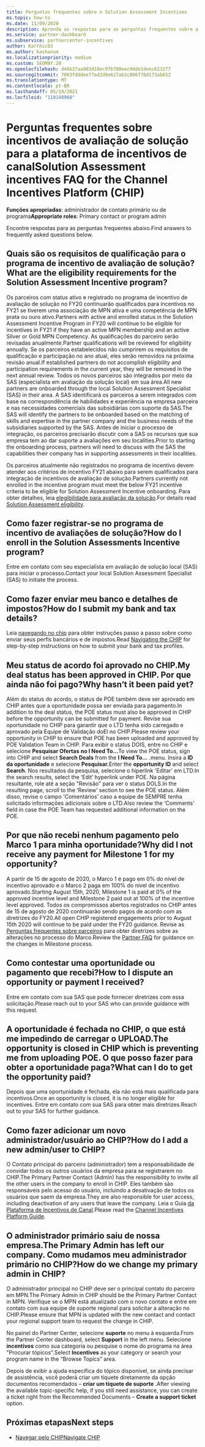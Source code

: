 ```yaml
---
title: Perguntas frequentes sobre o Solution Assessment Incentives
ms.topic: how-to
ms.date: 11/09/2020
description: Aprenda as respostas para as perguntas frequentes sobre a avaliação da solução na plataforma de incentivos de canal (CHIP).
ms.service: partner-dashboard
ms.subservice: partnercenter-incentives
author: Karthic83
ms.author: kashanum
ms.localizationpriority: medium
ms.custom: SEOMAY.20
ms.openlocfilehash: d46b37aa903d10ec97b780eec9dde1deec623277
ms.sourcegitcommit: 7063fdddee77ad2d8e627ab3c806f76d173ab652
ms.translationtype: MT
ms.contentlocale: pt-BR
ms.lasthandoff: 05/19/2021
ms.locfileid: "110148968"
---
```

# <a name="solution-assessment-incentives-faq-for-the-channel-incentives-platform-chip"></a><span data-ttu-id="13f73-103">Perguntas frequentes sobre incentivos de avaliação de solução para a plataforma de incentivos de canal</span><span class="sxs-lookup"><span data-stu-id="13f73-103">Solution Assessment incentives FAQ for the Channel Incentives Platform (CHIP)</span></span> 

<span data-ttu-id="13f73-104">**Funções apropriadas**: administrador de contato primário ou de programa</span><span class="sxs-lookup"><span data-stu-id="13f73-104">**Appropriate roles**: Primary contact or program admin</span></span>

<span data-ttu-id="13f73-105">Encontre respostas para as perguntas frequentes abaixo.</span><span class="sxs-lookup"><span data-stu-id="13f73-105">Find answers to frequently asked questions below.</span></span>

## <a name="what-are-the-eligibility-requirements-for-the-solution-assessment-incentive-program"></a><span data-ttu-id="13f73-106">Quais são os requisitos de qualificação para o programa de incentivo de avaliação de solução?</span><span class="sxs-lookup"><span data-stu-id="13f73-106">What are the eligibility requirements for the Solution Assessment Incentive program?</span></span>

<span data-ttu-id="13f73-107">Os parceiros com status ativo e registrado no programa de incentivo de avaliação de solução no FY20 continuarão qualificados para incentivos no FY21 se tiverem uma associação de MPN ativa e uma competência de MPN prata ou ouro ativo.</span><span class="sxs-lookup"><span data-stu-id="13f73-107">Partners with active and enrolled status in the Solution Assessment Incentive Program in FY20 will continue to be eligible for incentives in FY21 if they have an active MPN membership and an active Silver or Gold MPN Competency.</span></span> <span data-ttu-id="13f73-108">As qualificações do parceiro serão revisadas anualmente.</span><span class="sxs-lookup"><span data-stu-id="13f73-108">Partner qualifications will be reviewed for eligibility annually.</span></span>  <span data-ttu-id="13f73-109">Se os parceiros estabelecidos não cumprirem os requisitos de qualificação e participação no ano atual, eles serão removidos na próxima revisão anual.</span><span class="sxs-lookup"><span data-stu-id="13f73-109">If established partners do not accomplish eligibility and participation requirements in the current year, they will be removed in the next annual review.</span></span>  <span data-ttu-id="13f73-110">Todos os novos parceiros são integrados por meio da SAS (especialista em avaliação da solução local) em sua área.</span><span class="sxs-lookup"><span data-stu-id="13f73-110">All new partners are onboarded through the local Solution Assessment Specialist (SAS) in their area.</span></span>  <span data-ttu-id="13f73-111">A SAS identificará os parceiros a serem integrados com base na correspondência de habilidades e experiência na empresa parceira e nas necessidades comerciais das subsidiárias com suporte da SAS.</span><span class="sxs-lookup"><span data-stu-id="13f73-111">The SAS will identify the partners to be onboarded based on the matching of skills and expertise in the partner company and the business needs of the subsidiaries supported by the SAS.</span></span>
<span data-ttu-id="13f73-112">Antes de iniciar o processo de integração, os parceiros precisarão discutir com a SAS os recursos que sua empresa tem ao dar suporte a avaliações em seu localities.</span><span class="sxs-lookup"><span data-stu-id="13f73-112">Prior to starting the onboarding process, partners will need to discuss with the SAS the capabilities their company has in supporting assessments in their localities.</span></span> 

<span data-ttu-id="13f73-113">Os parceiros atualmente não registrados no programa de incentivo devem atender aos critérios de incentivo FY21 abaixo para serem qualificados para integração de incentivos de avaliação de solução.</span><span class="sxs-lookup"><span data-stu-id="13f73-113">Partners currently not enrolled in the incentive program must meet the below FY21 incentive criteria to be eligible for Solution Assessment Incentive onboarding.</span></span> <span data-ttu-id="13f73-114">Para obter detalhes, leia [elegibilidade para avaliação da solução](chip-solutions-assessment-eligible.md).</span><span class="sxs-lookup"><span data-stu-id="13f73-114">For details read [Solution Assessment eligibility](chip-solutions-assessment-eligible.md).</span></span>

## <a name="how-do-i-enroll-in-the-solution-assessments-incentive-program"></a><span data-ttu-id="13f73-115">Como fazer registrar-se no programa de incentivo de avaliações de solução?</span><span class="sxs-lookup"><span data-stu-id="13f73-115">How do I enroll in the Solution Assessments Incentive program?</span></span>

<span data-ttu-id="13f73-116">Entre em contato com seu especialista em avaliação de solução local (SAS) para iniciar o processo.</span><span class="sxs-lookup"><span data-stu-id="13f73-116">Contact your local Solution Assessment Specialist (SAS) to initiate the process.</span></span>

## <a name="how-do-i-submit-my-bank-and-tax-details"></a><span data-ttu-id="13f73-117">Como fazer enviar meu banco e detalhes de impostos?</span><span class="sxs-lookup"><span data-stu-id="13f73-117">How do I submit my bank and tax details?</span></span>

<span data-ttu-id="13f73-118">Leia [navegando no chip](chip-intro.md) para obter instruções passo a passo sobre como enviar seus perfis bancários e de impostos.</span><span class="sxs-lookup"><span data-stu-id="13f73-118">Read [Navigating the CHIP](chip-intro.md) for step-by-step instructions on how to submit your bank and tax profiles.</span></span>

## <a name="my-deal-status-has-been-approved-in-chip-why-hasnt-it-been-paid-yet"></a><span data-ttu-id="13f73-119">Meu status de acordo foi aprovado no CHIP.</span><span class="sxs-lookup"><span data-stu-id="13f73-119">My deal status has been approved in CHIP.</span></span> <span data-ttu-id="13f73-120">Por que ainda não foi pago?</span><span class="sxs-lookup"><span data-stu-id="13f73-120">Why hasn’t it been paid yet?</span></span>

<span data-ttu-id="13f73-121">Além do status do acordo, o status de POE também deve ser aprovado em CHIP antes que a oportunidade possa ser enviada para pagamento.</span><span class="sxs-lookup"><span data-stu-id="13f73-121">In addition to the deal status, the POE status must also be approved in CHIP before the opportunity can be submitted for payment.</span></span> <span data-ttu-id="13f73-122">Revise sua oportunidade no CHIP para garantir que o LTD tenha sido carregado e aprovado pela Equipe de Validação doEI no CHIP.</span><span class="sxs-lookup"><span data-stu-id="13f73-122">Please review your opportunity in CHIP to ensure that POE has been uploaded and approved by POE Validation Team in CHIP.</span></span> <span data-ttu-id="13f73-123">Para exibir o status DOIS, entre no CHIP e selecione **Pesquisar Ofertas** **no I Need To...**</span><span class="sxs-lookup"><span data-stu-id="13f73-123">To view the POE status, sign into CHIP and select **Search Deals** from the **I Need To…**</span></span> <span data-ttu-id="13f73-124">.</span><span class="sxs-lookup"><span data-stu-id="13f73-124">menu.</span></span> <span data-ttu-id="13f73-125">Insira a **ID da oportunidade** e selecione **Pesquisar.**</span><span class="sxs-lookup"><span data-stu-id="13f73-125">Enter the **opportunity ID** and select **Search**.</span></span> <span data-ttu-id="13f73-126">Nos resultados da pesquisa, selecione o hiperlink 'Editar' em LTD.</span><span class="sxs-lookup"><span data-stu-id="13f73-126">In the search results, select the ‘Edit’ hyperlink under POE.</span></span> <span data-ttu-id="13f73-127">Na página resultante, role até a seção "Revisão" para ver o status DOLS.</span><span class="sxs-lookup"><span data-stu-id="13f73-127">In the resulting page, scroll to the ‘Review’ section to see the POE status.</span></span> <span data-ttu-id="13f73-128">Além disso, revise o campo 'Comentários' caso a equipe de SEMPRE tenha solicitado informações adicionais sobre o LTD.</span><span class="sxs-lookup"><span data-stu-id="13f73-128">Also review the ‘Comments’ field in case the POE Team has requested additional information on the POE.</span></span>

## <a name="why-did-i-not-receive-any-payment-for-milestone-1-for-my-opportunity"></a><span data-ttu-id="13f73-129">Por que não recebi nenhum pagamento pelo Marco 1 para minha oportunidade?</span><span class="sxs-lookup"><span data-stu-id="13f73-129">Why did I not receive any payment for Milestone 1 for my opportunity?</span></span>

<span data-ttu-id="13f73-130">A partir de 15 de agosto de 2020, o Marco 1 é pago em 0% do nível de incentivo aprovado e o Marco 2 paga em 100% do nível de incentivo aprovado.</span><span class="sxs-lookup"><span data-stu-id="13f73-130">Starting August 15th, 2020, Milestone 1 is paid at 0% of the approved incentive level and Milestone 2 paid out at 100% of the incentive level approved.</span></span> <span data-ttu-id="13f73-131">Todos os compromissos abertos registrados no CHIP antes de 15 de agosto de 2020 continuarão sendo pagos de acordo com as diretrizes do FY20.</span><span class="sxs-lookup"><span data-stu-id="13f73-131">All open CHIP registered engagements prior to August 15th 2020 will continue to be paid under the FY20 guidance.</span></span> <span data-ttu-id="13f73-132">Revise as [Perguntas frequentes sobre parceiros](https://assetsprod.microsoft.com/solution-assessment-incentive-program-faq.pdf) para obter diretrizes sobre as alterações no processo do Marco.</span><span class="sxs-lookup"><span data-stu-id="13f73-132">Review the [Partner FAQ](https://assetsprod.microsoft.com/solution-assessment-incentive-program-faq.pdf) for guidance on the changes in Milestone process.</span></span>

## <a name="how-to-i-dispute-an-opportunity-or-payment-i-received"></a><span data-ttu-id="13f73-133">Como contestar uma oportunidade ou pagamento que recebi?</span><span class="sxs-lookup"><span data-stu-id="13f73-133">How to I dispute an opportunity or payment I received?</span></span>

<span data-ttu-id="13f73-134">Entre em contato com sua SAS que pode fornecer diretrizes com essa solicitação.</span><span class="sxs-lookup"><span data-stu-id="13f73-134">Please reach out to your SAS who can provide guidance with this request.</span></span>

## <a name="the-opportunity-is-closed-in-chip-which-is-preventing-me-from-uploading-poe-what-can-i-do-to-get-the-opportunity-paid"></a><span data-ttu-id="13f73-135">A oportunidade é fechada no CHIP, o que está me impedindo de carregar o UPLOAD.</span><span class="sxs-lookup"><span data-stu-id="13f73-135">The opportunity is closed in CHIP which is preventing me from uploading POE.</span></span> <span data-ttu-id="13f73-136">O que posso fazer para obter a oportunidade paga?</span><span class="sxs-lookup"><span data-stu-id="13f73-136">What can I do to get the opportunity paid?</span></span>

<span data-ttu-id="13f73-137">Depois que uma oportunidade é fechada, ela não está mais qualificada para incentivos.</span><span class="sxs-lookup"><span data-stu-id="13f73-137">Once an opportunity is closed, it is no longer eligible for incentives.</span></span> <span data-ttu-id="13f73-138">Entre em contato com sua SAS para obter mais diretrizes.</span><span class="sxs-lookup"><span data-stu-id="13f73-138">Reach out to your SAS for further guidance.</span></span>

## <a name="how-do-i-add-a-new-adminuser-to-chip"></a><span data-ttu-id="13f73-139">Como fazer adicionar um novo administrador/usuário ao CHIP?</span><span class="sxs-lookup"><span data-stu-id="13f73-139">How do I add a new admin/user to CHIP?</span></span>

<span data-ttu-id="13f73-140">O Contato principal do parceiro (administrador) tem a responsabilidade de convidar todos os outros usuários da empresa para se registrarem no CHIP.</span><span class="sxs-lookup"><span data-stu-id="13f73-140">The Primary Partner Contact (Admin) has the responsibility to invite all the other users in the company to enroll in CHIP.</span></span> <span data-ttu-id="13f73-141">Eles também são responsáveis pelo acesso do usuário, incluindo a desativação de todos os usuários que saem da empresa.</span><span class="sxs-lookup"><span data-stu-id="13f73-141">They are also responsible for user access, including deactivation of any users that leave the company.</span></span> <span data-ttu-id="13f73-142">Leia o Guia [da Plataforma de Incentivos de Canal](chip-intro.md).</span><span class="sxs-lookup"><span data-stu-id="13f73-142">Please read the [Channel Incentives Platform Guide](chip-intro.md).</span></span>

## <a name="the-primary-admin-has-left-our-company-how-do-we-change-my-primary-admin-in-chip"></a><span data-ttu-id="13f73-143">O administrador primário saiu de nossa empresa.</span><span class="sxs-lookup"><span data-stu-id="13f73-143">The Primary Admin has left our company.</span></span> <span data-ttu-id="13f73-144">Como mudamos meu administrador primário no CHIP?</span><span class="sxs-lookup"><span data-stu-id="13f73-144">How do we change my primary admin in CHIP?</span></span>

<span data-ttu-id="13f73-145">O administrador principal no CHIP deve ser o principal contato do parceiro em MPN.</span><span class="sxs-lookup"><span data-stu-id="13f73-145">The Primary Admin in CHIP should be the Primary Partner Contact in MPN.</span></span> <span data-ttu-id="13f73-146">Verifique se o MPN está atualizado com o novo contato e entre em contato com sua equipe de suporte regional para solicitar a alteração no CHIP.</span><span class="sxs-lookup"><span data-stu-id="13f73-146">Please ensure that MPN is updated with the new contact and contact your regional support team to request the change in CHIP.</span></span>

<span data-ttu-id="13f73-147">No painel do Partner Center, selecione **suporte** no menu à esquerda.</span><span class="sxs-lookup"><span data-stu-id="13f73-147">From the Partner Center dashboard, select **Support** in the left menu.</span></span> <span data-ttu-id="13f73-148">Selecione **incentivos** como sua categoria ou pesquise o nome do programa na área "Procurar tópicos".</span><span class="sxs-lookup"><span data-stu-id="13f73-148">Select **Incentives** as your category or search your program name in the “Browse Topics” area.</span></span>

<span data-ttu-id="13f73-149">Depois de exibir a ajuda específica do tópico disponível, se ainda precisar de assistência, você poderá criar um tíquete diretamente da opção documentos recomendados – **criar um tíquete de suporte** .</span><span class="sxs-lookup"><span data-stu-id="13f73-149">After viewing the available topic-specific help, if you still need assistance, you can create a ticket right from the Recommended Documents – **Create a support ticket** option.</span></span>

## <a name="next-steps"></a><span data-ttu-id="13f73-150">Próximas etapas</span><span class="sxs-lookup"><span data-stu-id="13f73-150">Next steps</span></span>

- [<span data-ttu-id="13f73-151">Navegar pelo CHIP</span><span class="sxs-lookup"><span data-stu-id="13f73-151">Navigate CHIP</span></span>](chip-intro.md)
